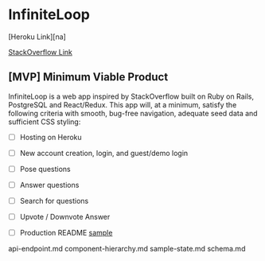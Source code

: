 # InfiniteLoop

[Heroku Link][na]

[StackOverflow Link][stack]

[heroku]: na
[stack]: http://stackoverflow.com/


## [MVP] Minimum Viable Product

InfiniteLoop is a web app inspired by StackOverflow built on
Ruby on Rails, PostgreSQL and React/Redux. This app will, at a minimum, satisfy the
following criteria with smooth, bug-free navigation, adequate seed data and
sufficient CSS styling:

- [ ] Hosting on Heroku
- [ ] New account creation, login, and guest/demo login
- [ ] Pose questions
- [ ] Answer questions
- [ ] Search for questions
- [ ] Upvote / Downvote Answer
- [ ] Production README [sample](docs/production_readme.md)



api-endpoint.md
component-hierarchy.md
sample-state.md
schema.md
